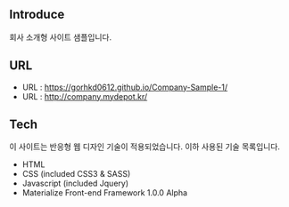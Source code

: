 ## Introduce

회사 소개형 사이트 샘플입니다.

## URL

- URL : https://gorhkd0612.github.io/Company-Sample-1/
- URL : http://company.mydepot.kr/

## Tech

이 사이트는 반응형 웹 디자인 기술이 적용되었습니다.
이하 사용된 기술 목록입니다.

- HTML
- CSS (included CSS3 & SASS)
- Javascript (included Jquery)
- Materialize Front-end Framework 1.0.0 Alpha
